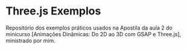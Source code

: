 # Three.js Exemplos

Repositório dos exemplos práticos usados na Apostila da aula 2 do minicurso [Animações Dinâmicas: Do 2D ao 3D com GSAP e Three.js], ministrado por mim.
